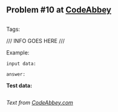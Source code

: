 ## Problem #10 at [CodeAbbey](https://codeabbey.com/)
## 
Tags: 

/// INFO GOES HERE ///

Example:
```
input data:

answer:

```

**Test data:**
```

```
*Text from [CodeAbbey.com](https://www.codeabbey.com/)*


